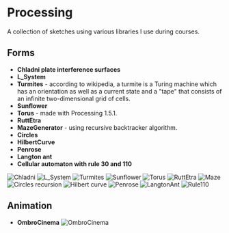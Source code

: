 Processing
==========
A collection of sketches using various libraries I use during courses.  

## Forms
* **Chladni plate interference surfaces**
* **L_System**
* **Turmites** - according to wikipedia, a turmite is a Turing machine which has an orientation as well as a current state and a "tape" that consists of an infinite two-dimensional grid of cells.
* **Sunflower**
* **Torus** - made with Processing 1.5.1.
* **RuttEtra**
* **MazeGenerator** - using recursive backtracker algorithm.
* **Circles**
* **HilbertCurve**
* **Penrose**
* **Langton ant**
* **Cellular automaton with rule 30 and 110**


![Chladni](http://v3ga.github.io/Images/Processing/Forms/Thumbnails/Chandli-250.png)
![L_System](http://v3ga.github.io/Images/Processing/Forms/Thumbnails/L_system-250.png)
![Turmites](http://v3ga.github.io/Images/Processing/Forms/Thumbnails/Turmites-250.png)
![Sunflower](http://v3ga.github.io/Images/Processing/Forms/Thumbnails/Sunflower-250.png)
![Torus](http://v3ga.github.io/Images/Processing/Forms/Thumbnails/Torus-250.png)
![RuttEtra](http://v3ga.github.io/Images/Processing/Forms/Thumbnails/RuttEtra-250.png)
![Maze](http://v3ga.github.io/Images/Processing/Forms/Thumbnails/Maze-250.png)
![Circles recursion](http://v3ga.github.io/Images/Processing/Forms/Thumbnails/Circles_recursion-250.png)
![Hilbert curve](http://v3ga.github.io/Images/Processing/Forms/Thumbnails/HilbertCurve-250.png)
![Penrose](http://v3ga.github.io/Images/Processing/Forms/Thumbnails/Penrose-250.png)
![LangtonAnt](http://v3ga.github.io/Images/Processing/Forms/Thumbnails/LangtonAntMultiple-250.png)
![Rule110](http://v3ga.github.io/Images/Processing/Forms/Thumbnails/Rule110-250.png)

## Animation
* **OmbroCinema**
![OmbroCinema](http://v3ga.github.io/Images/Processing/Animation/Thumbnails/OmbroCinema-250.png)

